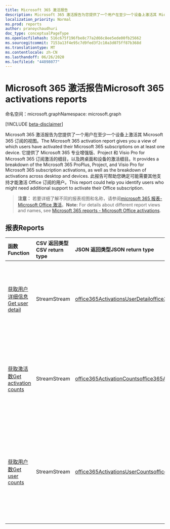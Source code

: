 ```yaml
---
title: Microsoft 365 激活报告
description: Microsoft 365 激活报告为您提供了一个用户在至少一个设备上激活其 Microsoft 365 订阅的视图。 它提供了 Microsoft 365 专业增强版、Project 和 Visio Pro for Microsoft 365 订阅激活的细目，以及跨桌面和设备的激活细目。 此报告可帮助您确定可能需要其他支持才能激活 Office 订阅的用户。
localization_priority: Normal
ms.prod: reports
author: pranoychaudhuri
doc_type: conceptualPageType
ms.openlocfilehash: 516c675f196fbe8c77a2d66c8ee5ede00fb25662
ms.sourcegitcommit: 7153a13f4e95c7d9fed3f2c10a3d075ff87b368d
ms.translationtype: MT
ms.contentlocale: zh-CN
ms.lasthandoff: 06/26/2020
ms.locfileid: "44898077"
---
```

# <a name="microsoft-365-activations-reports"></a><span data-ttu-id="d937b-105">Microsoft 365 激活报告</span><span class="sxs-lookup"><span data-stu-id="d937b-105">Microsoft 365 activations reports</span></span>

<span data-ttu-id="d937b-106">命名空间：microsoft.graph</span><span class="sxs-lookup"><span data-stu-id="d937b-106">Namespace: microsoft.graph</span></span>

[!INCLUDE [beta-disclaimer](../../includes/beta-disclaimer.md)]

<span data-ttu-id="d937b-107">Microsoft 365 激活报告为您提供了一个用户在至少一个设备上激活其 Microsoft 365 订阅的视图。</span><span class="sxs-lookup"><span data-stu-id="d937b-107">The Microsoft 365 activation report gives you a view of which users have activated their Microsoft 365 subscriptions on at least one device.</span></span> <span data-ttu-id="d937b-108">它提供了 Microsoft 365 专业增强版、Project 和 Visio Pro for Microsoft 365 订阅激活的细目，以及跨桌面和设备的激活细目。</span><span class="sxs-lookup"><span data-stu-id="d937b-108">It provides a breakdown of the Microsoft 365 ProPlus, Project, and Visio Pro for Microsoft 365 subscription activations, as well as the breakdown of activations across desktop and devices.</span></span> <span data-ttu-id="d937b-109">此报告可帮助您确定可能需要其他支持才能激活 Office 订阅的用户。</span><span class="sxs-lookup"><span data-stu-id="d937b-109">This report could help you identify users who might need additional support to activate their Office subscription.</span></span>

> <span data-ttu-id="d937b-110">**注意：** 若要详细了解不同的报表视图和名称，请参阅[microsoft 365 报表-Microsoft Office 激活](https://support.office.com/client/Office-activations-87c24ae2-82e0-4d1e-be01-c3bcc3f18c60)。</span><span class="sxs-lookup"><span data-stu-id="d937b-110">**Note:** For details about different report views and names, see [Microsoft 365 reports - Microsoft Office activations](https://support.office.com/client/Office-activations-87c24ae2-82e0-4d1e-be01-c3bcc3f18c60).</span></span>

## <a name="reports"></a><span data-ttu-id="d937b-111">报表</span><span class="sxs-lookup"><span data-stu-id="d937b-111">Reports</span></span>
| <span data-ttu-id="d937b-112">函数</span><span class="sxs-lookup"><span data-stu-id="d937b-112">Function</span></span>                                 | <span data-ttu-id="d937b-113">CSV 返回类型</span><span class="sxs-lookup"><span data-stu-id="d937b-113">CSV return type</span></span> | <span data-ttu-id="d937b-114">JSON 返回类型</span><span class="sxs-lookup"><span data-stu-id="d937b-114">JSON return type</span></span>                         | <span data-ttu-id="d937b-115">说明</span><span class="sxs-lookup"><span data-stu-id="d937b-115">Description</span></span>                              |
| :--------------------------------------- | :-------------- | :--------------------------------------- | ---------------------------------------- |
| [<span data-ttu-id="d937b-116">获取用户详细信息</span><span class="sxs-lookup"><span data-stu-id="d937b-116">Get user detail</span></span>](../api/reportroot-getoffice365activationsuserdetail.md) | <span data-ttu-id="d937b-117">Stream</span><span class="sxs-lookup"><span data-stu-id="d937b-117">Stream</span></span>          | [<span data-ttu-id="d937b-118">office365ActivationsUserDetail</span><span class="sxs-lookup"><span data-stu-id="d937b-118">office365ActivationsUserDetail</span></span>](../resources/office365activationsuserdetail.md) | <span data-ttu-id="d937b-119">获取已激活 Microsoft 365 的用户的详细信息。</span><span class="sxs-lookup"><span data-stu-id="d937b-119">Get details about users who have activated Microsoft 365.</span></span> |
| [<span data-ttu-id="d937b-120">获取激活数</span><span class="sxs-lookup"><span data-stu-id="d937b-120">Get activation counts</span></span>](../api/reportroot-getoffice365activationcounts.md) | <span data-ttu-id="d937b-121">Stream</span><span class="sxs-lookup"><span data-stu-id="d937b-121">Stream</span></span>          | [<span data-ttu-id="d937b-122">office365ActivationCounts</span><span class="sxs-lookup"><span data-stu-id="d937b-122">office365ActivationCounts</span></span>](../resources/office365activationcounts.md) | <span data-ttu-id="d937b-123">获取桌面和设备上的 Microsoft 365 激活次数。</span><span class="sxs-lookup"><span data-stu-id="d937b-123">Get the count of Microsoft 365 activations on desktops and devices.</span></span> |
| [<span data-ttu-id="d937b-124">获取用户数</span><span class="sxs-lookup"><span data-stu-id="d937b-124">Get user counts</span></span>](../api/reportroot-getoffice365activationsusercounts.md) | <span data-ttu-id="d937b-125">Stream</span><span class="sxs-lookup"><span data-stu-id="d937b-125">Stream</span></span>          | [<span data-ttu-id="d937b-126">office365ActivationsUserCounts</span><span class="sxs-lookup"><span data-stu-id="d937b-126">office365ActivationsUserCounts</span></span>](../resources/office365activationsusercounts.md) | <span data-ttu-id="d937b-127">获取在桌面或设备上激活 Office 订阅的已启用用户数。</span><span class="sxs-lookup"><span data-stu-id="d937b-127">Get the count of users that are enabled and those that have activated the Office subscription on desktop or devices.</span></span> |
